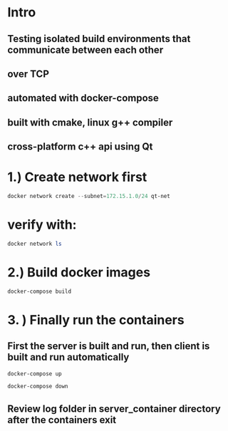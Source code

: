 # Intro
## Testing isolated build environments that communicate between each other
## over TCP
## automated with docker-compose
## built with cmake, linux g++ compiler
## cross-platform c++ api using Qt
# 1.) Create network first
```powershell
docker network create --subnet=172.15.1.0/24 qt-net
```
# verify with:
```powershell
docker network ls 
```
# 2.) Build docker images
```powershell
docker-compose build
```
# 3. ) Finally run the containers
## First the server is built and run, then client is built and run automatically
```powershell
docker-compose up
```
```powershell
docker-compose down
```
## Review log folder in server_container directory after the containers exit